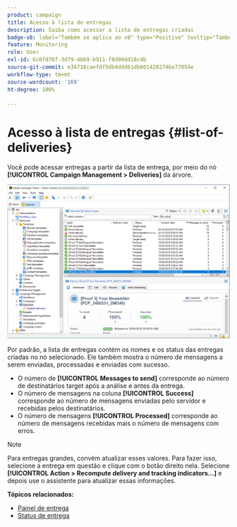 ```yaml
---
product: campaign
title: Acesso à lista de entregas
description: Saiba como acessar a lista de entregas criadas
badge-v8: label="Também se aplica ao v8" type="Positive" tooltip="Também se aplica ao Campaign v8"
feature: Monitoring
role: User
exl-id: 6c0fd76f-3d79-4b69-b911-f8d99dd18c4b
source-git-commit: e34718caefdf5db4ddd61db601420274be77054e
workflow-type: tm+mt
source-wordcount: '169'
ht-degree: 100%

---
```


# Acesso à lista de entregas {#list-of-deliveries}



Você pode acessar entregas a partir da lista de entrega, por meio do nó **[!UICONTROL Campaign Management > Deliveries]** da árvore.

![](assets/deliveries-list.png)

Por padrão, a lista de entregas contém os nomes e os status das entregas criadas no nó selecionado. Ele também mostra o número de mensagens a serem enviadas, processadas e enviadas com sucesso.

* O número de **[!UICONTROL Messages to send]** corresponde ao número de destinatários target após a análise e antes da entrega.
* O número de mensagens na coluna **[!UICONTROL Success]** corresponde ao número de mensagens enviadas pelo servidor e recebidas pelos destinatários.
* O número de mensagens **[!UICONTROL Processed]** corresponde ao número de mensagens recebidas mais o número de mensagens com erros.

>[!NOTE]
>
>Para entregas grandes, convém atualizar esses valores. Para fazer isso, selecione a entrega em questão e clique com o botão direito nela. Selecione **[!UICONTROL Action > Recompute delivery and tracking indicators...]** e depois use o assistente para atualizar essas informações.

**Tópicos relacionados:**

* [Painel de entrega](delivery-dashboard.md)
* [Status de entrega](delivery-statuses.md)
